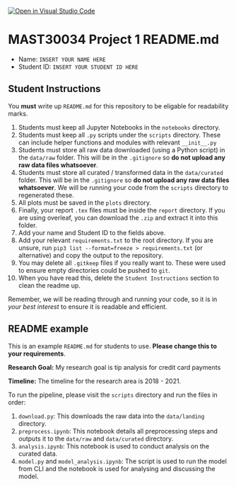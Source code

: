 [![Open in Visual Studio Code](https://classroom.github.com/assets/open-in-vscode-718a45dd9cf7e7f842a935f5ebbe5719a5e09af4491e668f4dbf3b35d5cca122.svg)](https://classroom.github.com/online_ide?assignment_repo_id=11497130&assignment_repo_type=AssignmentRepo)
# MAST30034 Project 1 README.md
- Name: `INSERT YOUR NAME HERE`
- Student ID: `INSERT YOUR STUDENT ID HERE`

## Student Instructions
You **must** write up `README.md` for this repository to be eligable for readability marks.

1. Students must keep all Jupyter Notebooks in the `notebooks` directory.
2. Students must keep all `.py` scripts under the `scripts` directory. These can include helper functions and modules with relevant `__init__.py`
3. Students must store all raw data downloaded (using a Python script) in the `data/raw` folder. This will be in the `.gitignore` so **do not upload any raw data files whatsoever**.
4. Students must store all curated / transformed data in the `data/curated` folder. This will be in the `.gitignore` so **do not upload any raw data files whatsoever**. We will be running your code from the `scripts` directory to regenerated these.
5. All plots must be saved in the `plots` directory.
6. Finally, your report `.tex` files must be inside the `report` directory. If you are using overleaf, you can download the `.zip` and extract it into this folder.
7. Add your name and Student ID to the fields above.
8. Add your relevant `requirements.txt` to the root directory. If you are unsure, run `pip3 list --format=freeze > requirements.txt` (or alternative) and copy the output to the repository.
9. You may delete all `.gitkeep` files if you really want to. These were used to ensure empty directories could be pushed to `git`.
10. When you have read this, delete the `Student Instructions` section to clean the readme up.

Remember, we will be reading through and running your code, so it is in _your best interest_ to ensure it is readable and efficient.

## README example
This is an example `README.md` for students to use. **Please change this to your requirements**.

**Research Goal:** My research goal is tip analysis for credit card payments

**Timeline:** The timeline for the research area is 2018 - 2021.

To run the pipeline, please visit the `scripts` directory and run the files in order:
1. `download.py`: This downloads the raw data into the `data/landing` directory.
2. `preprocess.ipynb`: This notebook details all preprocessing steps and outputs it to the `data/raw` and `data/curated` directory.
3. `analysis.ipynb`: This notebook is used to conduct analysis on the curated data.
4. `model.py` and `model_analysis.ipynb`: The script is used to run the model from CLI and the notebook is used for analysing and discussing the model.
